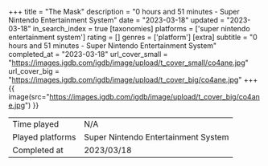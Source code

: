 +++
title = "The Mask"
description = "0 hours and 51 minutes - Super Nintendo Entertainment System"
date = "2023-03-18"
updated = "2023-03-18"
in_search_index = true
[taxonomies]
platforms = ['super nintendo entertainment system']
rating = []
genres = ['platform']
[extra]
subtitle = "0 hours and 51 minutes - Super Nintendo Entertainment System"
completed_at = "2023-03-18"
url_cover_small = "https://images.igdb.com/igdb/image/upload/t_cover_small/co4ane.jpg"
url_cover_big = "https://images.igdb.com/igdb/image/upload/t_cover_big/co4ane.jpg"
+++
{{ image(src="https://images.igdb.com/igdb/image/upload/t_cover_big/co4ane.jpg") }}

|              |            |
| ------------ | ---------- |
| Time played  | N/A |
| Played platforms    | Super Nintendo Entertainment System |
| Completed at | 2023/03/18 |



